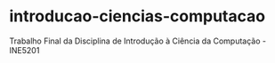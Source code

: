 # introducao-ciencias-computacao
Trabalho Final da Disciplina de Introdução à Ciência da Computação - INE5201
